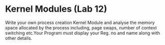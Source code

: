 # Kernel Modules (Lab 12)

Write your own process creation Kernel Module and analyse the memory space allocated by the process including, page swaps, number of context switching etc.Your Program must display your Reg. no and name along with other details.
